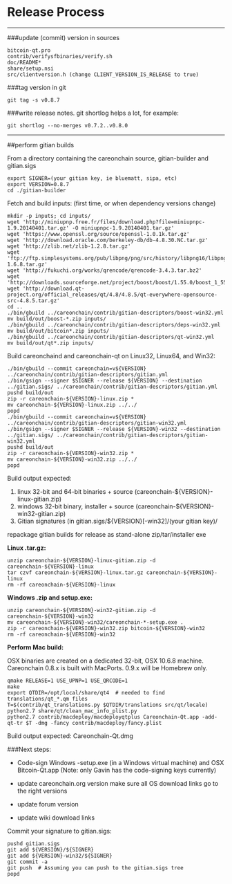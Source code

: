 Release Process
====================

* * *

###update (commit) version in sources


	bitcoin-qt.pro
	contrib/verifysfbinaries/verify.sh
	doc/README*
	share/setup.nsi
	src/clientversion.h (change CLIENT_VERSION_IS_RELEASE to true)

###tag version in git

	git tag -s v0.8.7

###write release notes. git shortlog helps a lot, for example:

	git shortlog --no-merges v0.7.2..v0.8.0

* * *

##perform gitian builds

 From a directory containing the careonchain source, gitian-builder and gitian.sigs
  
	export SIGNER=(your gitian key, ie bluematt, sipa, etc)
	export VERSION=0.8.7
	cd ./gitian-builder

 Fetch and build inputs: (first time, or when dependency versions change)

	mkdir -p inputs; cd inputs/
	wget 'http://miniupnp.free.fr/files/download.php?file=miniupnpc-1.9.20140401.tar.gz' -O miniupnpc-1.9.20140401.tar.gz'
	wget 'https://www.openssl.org/source/openssl-1.0.1k.tar.gz'
	wget 'http://download.oracle.com/berkeley-db/db-4.8.30.NC.tar.gz'
	wget 'http://zlib.net/zlib-1.2.8.tar.gz'
	wget 'ftp://ftp.simplesystems.org/pub/libpng/png/src/history/libpng16/libpng-1.6.8.tar.gz'
	wget 'http://fukuchi.org/works/qrencode/qrencode-3.4.3.tar.bz2'
	wget 'http://downloads.sourceforge.net/project/boost/boost/1.55.0/boost_1_55_0.tar.bz2'
	wget 'http://download.qt-project.org/official_releases/qt/4.8/4.8.5/qt-everywhere-opensource-src-4.8.5.tar.gz'
	cd ..
	./bin/gbuild ../careonchain/contrib/gitian-descriptors/boost-win32.yml
	mv build/out/boost-*.zip inputs/
	./bin/gbuild ../careonchain/contrib/gitian-descriptors/deps-win32.yml
	mv build/out/bitcoin*.zip inputs/
	./bin/gbuild ../careonchain/contrib/gitian-descriptors/qt-win32.yml
	mv build/out/qt*.zip inputs/

 Build careonchaind and careonchain-qt on Linux32, Linux64, and Win32:
  
	./bin/gbuild --commit careonchain=v${VERSION} ../careonchain/contrib/gitian-descriptors/gitian.yml
	./bin/gsign --signer $SIGNER --release ${VERSION} --destination ../gitian.sigs/ ../careonchain/contrib/gitian-descriptors/gitian.yml
	pushd build/out
	zip -r careonchain-${VERSION}-linux.zip *
	mv careonchain-${VERSION}-linux.zip ../../
	popd
	./bin/gbuild --commit careonchain=v${VERSION} ../careonchain/contrib/gitian-descriptors/gitian-win32.yml
	./bin/gsign --signer $SIGNER --release ${VERSION}-win32 --destination ../gitian.sigs/ ../careonchain/contrib/gitian-descriptors/gitian-win32.yml
	pushd build/out
	zip -r careonchain-${VERSION}-win32.zip *
	mv careonchain-${VERSION}-win32.zip ../../
	popd

  Build output expected:

  1. linux 32-bit and 64-bit binaries + source (careonchain-${VERSION}-linux-gitian.zip)
  2. windows 32-bit binary, installer + source (careonchain-${VERSION}-win32-gitian.zip)
  3. Gitian signatures (in gitian.sigs/${VERSION}[-win32]/(your gitian key)/

repackage gitian builds for release as stand-alone zip/tar/installer exe

**Linux .tar.gz:**

	unzip careonchain-${VERSION}-linux-gitian.zip -d careonchain-${VERSION}-linux
	tar czvf careonchain-${VERSION}-linux.tar.gz careonchain-${VERSION}-linux
	rm -rf careonchain-${VERSION}-linux

**Windows .zip and setup.exe:**

	unzip careonchain-${VERSION}-win32-gitian.zip -d careonchain-${VERSION}-win32
	mv careonchain-${VERSION}-win32/careonchain-*-setup.exe .
	zip -r careonchain-${VERSION}-win32.zip bitcoin-${VERSION}-win32
	rm -rf careonchain-${VERSION}-win32

**Perform Mac build:**

  OSX binaries are created on a dedicated 32-bit, OSX 10.6.8 machine.
  Careonchain 0.8.x is built with MacPorts.  0.9.x will be Homebrew only.

	qmake RELEASE=1 USE_UPNP=1 USE_QRCODE=1
	make
	export QTDIR=/opt/local/share/qt4  # needed to find translations/qt_*.qm files
	T=$(contrib/qt_translations.py $QTDIR/translations src/qt/locale)
	python2.7 share/qt/clean_mac_info_plist.py
	python2.7 contrib/macdeploy/macdeployqtplus Careonchain-Qt.app -add-qt-tr $T -dmg -fancy contrib/macdeploy/fancy.plist

 Build output expected: Careonchain-Qt.dmg

###Next steps:

* Code-sign Windows -setup.exe (in a Windows virtual machine) and
  OSX Bitcoin-Qt.app (Note: only Gavin has the code-signing keys currently)

* update careonchain.org version
  make sure all OS download links go to the right versions

* update forum version

* update wiki download links

Commit your signature to gitian.sigs:

	pushd gitian.sigs
	git add ${VERSION}/${SIGNER}
	git add ${VERSION}-win32/${SIGNER}
	git commit -a
	git push  # Assuming you can push to the gitian.sigs tree
	popd


